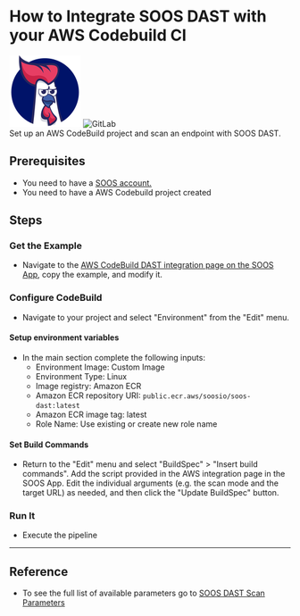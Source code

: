 # How to Integrate SOOS DAST with your AWS Codebuild CI
<div>
<img src="../assets/img/SOOS-Icon.png" alt="SOOS" width="128" height="128">
<img src="../assets/img/codebuild.png" alt="GitLab" width="128" height="128">
</div>
Set up an AWS CodeBuild project and scan an endpoint with SOOS DAST.

## Prerequisites
- You need to have a [SOOS account.](https://app.soos.io/register)
- You need to have a AWS Codebuild project created

## Steps

### **Get the Example**

* Navigate to the [AWS CodeBuild DAST integration page on the SOOS App](https://app.soos.io/integrate/dast?id=aws-codebuild), copy the example, and modify it.

### **Configure CodeBuild**

* Navigate to your project and select "Environment" from the "Edit" menu.

#### **Setup environment variables**

* In the main section complete the following inputs:
  - Environment Image: Custom Image
  - Environment Type: Linux
  - Image registry: Amazon ECR
  - Amazon ECR repository URI: `public.ecr.aws/soosio/soos-dast:latest`
  - Amazon ECR image tag: latest
  - Role Name: Use existing or create new role name

#### **Set Build Commands**

* Return to the "Edit" menu and select "BuildSpec" > "Insert build commands".  Add the script provided in the AWS integration page in the SOOS App. Edit the individual arguments (e.g. the scan mode and the target URL) as needed, and then click the "Update BuildSpec" button.

### **Run It**

* Execute the pipeline

---

## Reference
* To see the full list of available parameters go to [SOOS DAST Scan Parameters](https://github.com/soos-io/soos-dast#parameters)